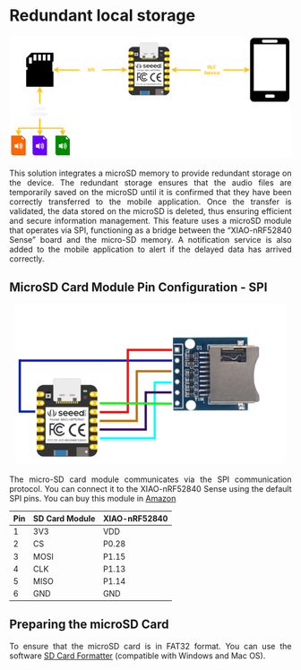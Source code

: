 # Redundant local storage

<div align="center">
    <img src="assets/media/local_storage_diagram.png" alt="#">
</div>
<br/>

<div style="text-align: justify;">
This solution integrates a microSD memory to provide redundant storage on the device. The redundant storage ensures that the audio files are temporarily saved on the microSD until it is confirmed that they have been correctly transferred to the mobile application. Once the transfer is validated, the data stored on the microSD is deleted, thus ensuring efficient and secure information management. This feature uses a microSD module that operates via SPI, functioning as a bridge between the “XIAO-nRF52840 Sense” board and the micro-SD memory. A notification service is also added to the mobile application to alert if the delayed data has arrived correctly.
</>

## MicroSD Card Module Pin Configuration - SPI

<div align="center">
    <img src="assets/media/Local_storage_connection_diagram.png" alt="#">
</div>

The micro-SD card module communicates via the SPI communication protocol. You can connect it to the XIAO-nRF52840 Sense using the default SPI pins. You can buy this module in [Amazon](https://www.amazon.com/RedTagCanada-Storage-Expansion-Soldered-Arduino/dp/B09LTMLJ12/ref=sr_1_61?crid=186EM4TGBRTT&dib=eyJ2IjoiMSJ9.ysWkCOQcBTdneiBpSvvAKKrtj7srmVoT71imrzeFa0enSmZvw0bG4MnVgIHU80dJ1zWteuQVzG4TlX2TxajJ8cVh79vZ1S1Eu3v5B0XQIuI-qvzZg566tzu60kRMY-mrgCmq7vkAS5yNwVG-lAFufuAdS2GNjGKbPUImbbQkh58zZ5YdNiGHNQXyScVS9l3o.81e3AigkNOWHioavXqN1PWDc-NdvahtwwMaEmpgkarc&dib_tag=se&keywords=micro%2Bsd%2Bcard%2Bbreakout&qid=1719634567&sprefix=micro%2Bsd%2Bcard%2Bbre%2Caps%2C210&sr=8-61&th=1)

|  Pin  | SD Card Module | XIAO-nRF52840 |
|-------|----------------|---------------|
|   1   |      3V3       |     VDD       |
|   2   |      CS        |     P0.28     |
|   3   |      MOSI      |     P1.15     |
|   4   |      CLK       |     P1.13     |
|   5   |      MISO      |     P1.14     |
|   6   |      GND       |     GND       |
 
## Preparing the microSD Card

To ensure that the microSD card is in FAT32 format. You can use the software [SD Card Formatter](https://www.sdcard.org/downloads/formatter/) (compatible with Windows and Mac OS).
